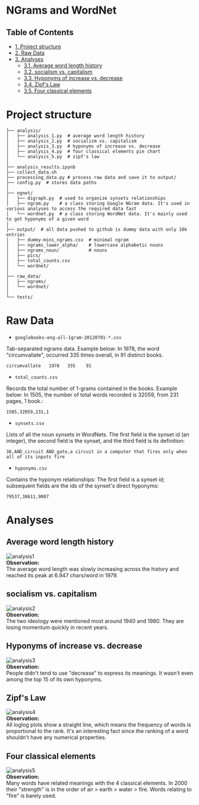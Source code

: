 # NGrams and WordNet
<div id="table-of-contents">
<h2>Table of Contents</h2>
<div id="text-table-of-contents">
<ul>
<li><a href="#sec-1">1. Project structure</a></li>
<li><a href="#sec-2">2. Raw Data</a></li>
<li><a href="#sec-3">3. Analyses</a>
<ul>
<li><a href="#sec-3-1">3.1. Average word length history</a></li>
<li><a href="#sec-3-2">3.2. socialism vs. capitalism</a></li>
<li><a href="#sec-3-3">3.3. Hyponyms of increase vs. decrease</a></li>
<li><a href="#sec-3-4">3.4. Zipf's Law</a></li>
<li><a href="#sec-3-5">3.5. Four classical elements</a></li>
</ul>
</li>
</ul>
</div>
</div>


# Project structure<a id="sec-1" name="sec-1"></a>

    ├── analysis/
    │   ├── analysis_1.py  # average word length history
    │   ├── analysis_2.py  # socialism vs. capitalism
    │   ├── analysis_3.py  # hyponyms of increase vs. decrease
    │   ├── analysis_4.py  # four classical elements pie chart
    │   └── analysis_5.py  # zipf's law
    │
    ├── analysis_results.ipynb
    ├── collect_data.sh
    ├── processing_data.py # process raw data and save it to output/
    ├── config.py  # stores data paths
    │
    ├── ngnet/
    │   ├── digraph.py  # used to organize synsets relationships
    │   ├── ngram.py    # a class storing Google NGram data. It's used in various analyses to access the required data fast
    │   └── wordnet.py  # a class storing WordNet data. It's mainly used to get hyponyms of a given word
    │
    ├── output/  # all data pushed to github is dummy data with only 10k entries
    │   ├── dummy-mini_ngrams.csv  # minimal ngram
    │   ├── ngrams_lower_alpha/    # lowercase alphabetic nouns
    │   ├── ngrams_noun/           # nouns
    │   ├── pics/
    │   ├── total_counts.csv
    │   └── wordnet/
    │
    ├── raw_data/
    │   ├── ngrams/
    │   └── wordnet/
    │
    └── tests/

# Raw Data<a id="sec-2" name="sec-2"></a>

-   `googlebooks-eng-all-1gram-20120701-*.csv`

Tab-separated ngrams data. Example below: In 1978, the word "circumvallate", occurred 335 times overall, in 91 distinct books.  

    circumvallate   1978   335    91

-   `total_counts.csv`

Records the total number of 1-grams contained in the books. Example below: In 1505, the number of total words recorded is 32059, from 231 pages, 1 book.:

    1505,32059,231,1

-   `synsets.csv`

Lists of all the noun synsets in WordNets. The first field is the synset id (an integer), the second field is the synset, and the third field is its definition:

    36,AND_circuit AND_gate,a circuit in a computer that fires only when all of its inputs fire

-   `hyponyms.csv`

Contains the hyponym relationships: The first field is a synset id; subsequent fields are the ids of the synset's direct hyponyms:

    79537,38611,9007

# Analyses<a id="sec-3" name="sec-3"></a>

## Average word length history<a id="sec-3-1" name="sec-3-1"></a>

![analysis1](./output/pics/word_length.png)  
**Observation:**  
The average word length was slowly increasing across the history and reached its peak at 6.947 chars/word in 1979.  

## socialism vs. capitalism<a id="sec-3-2" name="sec-3-2"></a>

![analysis2](./output/pics/ideology.png)  
**Observation:**  
The two ideology were mentioned most around 1940 and 1980. They are losing momentum quickly in recent years.  

## Hyponyms of increase vs. decrease<a id="sec-3-3" name="sec-3-3"></a>

![analysis3](./output/pics/hyponyms_pie.png)  
**Observation:**  
People didn't tend to use "decrease" to express its meanings. It wasn't even among the top 15 of its own hyponyms.  

## Zipf's Law<a id="sec-3-4" name="sec-3-4"></a>

![analysis4](./output/pics/zipfs.png)  
**Observation:**  
All loglog plots show a straight line, which means the frequency of words is proportional to the rank. It's an interesting fact since the ranking of a word shouldn't have any numerical properties.  

## Four classical elements<a id="sec-3-5" name="sec-3-5"></a>

![analysis5](./output/pics/hyponyms_box.png)  
**Observation:**  
Many words have related meanings with the 4 classical elements. In 2000 their "strength" is in the order of air > earth > water > fire. Words relating to "fire" is barely used.
